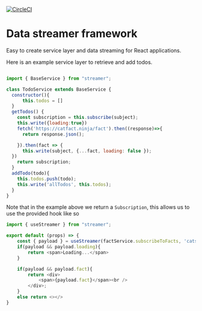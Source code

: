 [![CircleCI](https://circleci.com/gh/LaurentZuijdwijk/react-use-data-stream-hook/tree/master.svg?style=svg)](https://circleci.com/gh/LaurentZuijdwijk/react-use-data-stream-hook/tree/master)

# Data streamer framework

Easy to create service layer and data streaming for React applications.

Here is an example service layer to retrieve and add todos.

```javascript

import { BaseService } from "streamer";

class TodoService extends BaseService {
  constructor(){
      this.todos = []
  }
  getTodos() {
    const subscription = this.subscribe(subject);
    this.write({loading:true})
    fetch('https://catfact.ninja/fact').then((response)=>{
      return response.json();

    }).then(fact => {
      this.write(subject, {...fact, loading: false });
  })
    return subscription;
  }
  addTodo(todo){
    this.todos.push(todo);
    this.write('allTodos', this.todos);
  }
}
```

Note that in the example above we return a `Subscription`, this allows us to use the provided hook like so

```javascript
import { useStreamer } from "streamer";

export default (props) => {
    const { payload } = useStreamer(factService.subscribeToFacts, 'cats');
    if(payload && payload.loading){
        return <span>Loading...</span>
    }

    if(payload && payload.fact){
        return <div>
            <span>{payload.fact}</span><br />
        </div>;
    }
    else return <></>
}
```


